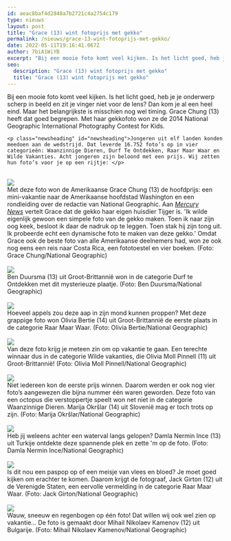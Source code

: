 ```yaml
---
id: aeac8baf4d2848a7b2721c4a2754c179
type: nieuws
layout: post
title: "Grace (13) wint fotoprijs met gekko"
permalink: /nieuws/grace-13-wint-fotoprijs-met-gekko/
date: 2022-05-11T19:16:41.067Z
author: 7biA1WiYB
excerpt: "Bij een mooie foto komt veel kijken. Is het licht goed, heb je je onderwerp scherp in beeld en zit je vinger niet voor de lens? Dan kom je al een heel eind. Maar het belangrijkste is misschien nog wel timing. Grace Chung (13) heeft dat goed begrepen. Met haar gekkofoto won ze de 2014 National Geographic International Photography Contest for Kids.  "
seo:
  description: "Grace (13) wint fotoprijs met gekko"
  title: "Grace (13) wint fotoprijs met gekko"
---
```

Bij een mooie foto komt veel kijken. Is het licht goed, heb je je onderwerp scherp in beeld en zit je vinger niet voor de lens? Dan kom je al een heel eind. Maar het belangrijkste is misschien nog wel timing. Grace Chung (13) heeft dat goed begrepen. Met haar gekkofoto won ze de 2014 National Geographic International Photography Contest for Kids.  

    <p class="newsheading" id="newsheading">Jongeren uit elf landen konden meedoen aan de wedstrijd. Dat leverde 16.752 foto’s op in vier categorieën: Waanzinnige Dieren, Durf Te Ontdekken, Raar Maar Waar en Wilde Vakanties. Acht jongeren zijn beloond met een prijs. Wij zetten hun foto’s voor je op een rijtje: </p>

<p><br><img src="http://admin.sevendays.nl/getimage.php?id=11469&amp;l=image&amp;w=0&amp;h=0&amp;t=scl"><br>Met deze foto won de Amerikaanse Grace Chung (13) de hoofdprijs: een mini-vakantie naar de Amerikaanse hoofdstad Washington en een rondleiding over de redactie van National Geographic. Aan <a href="http://www.mercurynews.com/saratoga/ci_27500265/saratoga-teen-wins-grand-prize-national-geographic-photography?source=infinite"><em>Mercury News</em></a> vertelt Grace dat de gekko haar eigen huisdier Tijger is. 'Ik wilde eigenlijk gewoon een simpele foto van de gekko maken. Toen ik naar zijn oog keek, besloot ik daar de nadruk op te leggen. Toen stak hij zijn tong uit. Ik probeerde echt een dynamische foto te maken van deze gekko.' Omdat Grace ook de beste foto van alle Amerikaanse deelnemers had, won ze ook nog eens een reis naar Costa Rica, een fototoestel en vier boeken. (Foto: Grace Chung/National Geographic) <br><br><img src="http://admin.sevendays.nl/getimage.php?id=11470&amp;l=image&amp;w=0&amp;h=0&amp;t=scl"><br>Ben Duursma (13) uit Groot-Brittannië won in de categorie Durf te Ontdekken<i> </i>met dit mysterieuze plaatje. (Foto: Ben Duursma/National Geographic) <br><br><img src="http://admin.sevendays.nl/getimage.php?id=11471&amp;l=image&amp;w=0&amp;h=0&amp;t=scl"><br>Hoeveel appels zou deze aap in zijn mond kunnen proppen? Met deze grappige foto won Olivia Bertie (14) uit Groot-Brittannië de eerste plaats in de categorie Raar Maar Waar. (Foto: Olivia Bertie/National Geographic) <br><br><img src="http://admin.sevendays.nl/getimage.php?id=11472&amp;l=image&amp;w=0&amp;h=0&amp;t=scl"><br>Van deze foto krijg je meteen zin om op vakantie te gaan. Een terechte winnaar dus in de categorie Wilde vakanties, die Olivia Moll Pinnell (11) uit Groot-Brittannië! (Foto: Olivia Moll Pinnell/National Geographic) <br><br><img src="http://admin.sevendays.nl/getimage.php?id=11473&amp;l=image&amp;w=0&amp;h=0&amp;t=scl"><br>Niet iedereen kon de eerste prijs winnen. Daarom werden er ook nog vier foto’s aangewezen die bijna nummer één waren geworden. Deze foto van een octopus die verstoppertje speelt won net niet in de categorie Waanzinnige Dieren. Marija Okršlar (14) uit Slovenië mag er toch trots op zijn. (Foto: Marija Okršlar/National Geographic) <br><br><img src="http://admin.sevendays.nl/getimage.php?id=11474&amp;l=image&amp;w=0&amp;h=0&amp;t=scl"><br>Heb jij weleens achter een waterval langs gelopen? Damla Nermin Ince (13) uit Turkije ontdekte deze spannende plek en zette 'm op de foto. (Foto: Damla Nermin Ince/National Geographic) <br><br><img src="http://admin.sevendays.nl/getimage.php?id=11475&amp;l=image&amp;w=0&amp;h=0&amp;t=scl"><br>Is dit nou een paspop op of een meisje van vlees en bloed? Je moet goed kijken om erachter te komen. Daarom krijgt de fotograaf, Jack Girton (12) uit de Verenigde Staten, een eervolle vermelding in de categorie Raar Maar Waar. (Foto: Jack Girton/National Geographic) <br><br><img src="http://admin.sevendays.nl/getimage.php?id=11476&amp;l=image&amp;w=0&amp;h=0&amp;t=scl"><br>Wauw, sneeuw en regenbogen op één foto! Dat willen wij ook wel zien op vakantie… De foto is gemaakt door Mihail Nikolaev Kamenov (12) uit Bulgarije. (Foto: Mihail Nikolaev Kamenov/National Geographic)</p>  
